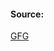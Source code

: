 #### Source:
[GFG](https://www.geeksforgeeks.org/longest-remaining-time-first-lrtf-cpu-scheduling-program/)


